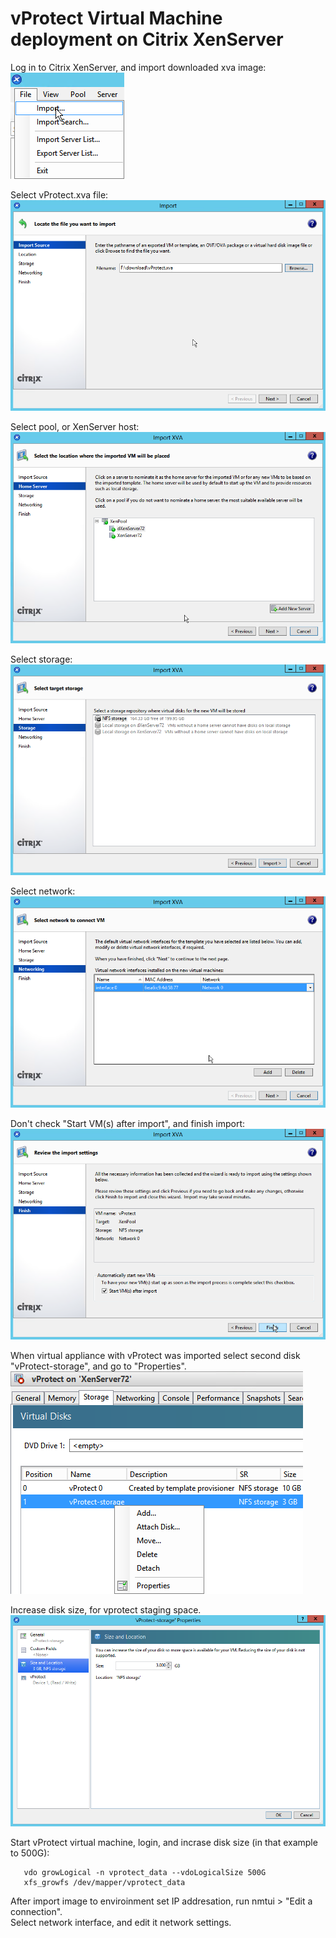 # vProtect Virtual Machine deployment on Citrix XenServer

Log in to Citrix XenServer, and import downloaded xva image:  
![](../.gitbook/assets/images_citrix_01.png)

Select vProtect.xva file:  
![](../.gitbook/assets/images_citrix_02.png)

Select pool, or XenServer host:  
![](../.gitbook/assets/images_citrix_03.png)

Select storage:  
![](../.gitbook/assets/images_citrix_04%20%281%29.png)

Select network:  
![](../.gitbook/assets/images_citrix_05%20%281%29.png)

Don't check "Start VM\(s\) after import", and finish import:  
![](../.gitbook/assets/images_citrix_06%20%281%29.png)

When virtual appliance with vProtect was imported select second disk "vProtect-storage", and go to "Properties".  
![](../.gitbook/assets/images_citrix_07%20%281%29.png)

Increase disk size, for vprotect staging space.  
![](../.gitbook/assets/images_citrix_08%20%281%29.png)

Start vProtect virtual machine, login, and incrase disk size \(in that example to 500G\):

```text
   vdo growLogical -n vprotect_data --vdoLogicalSize 500G
   xfs_growfs /dev/mapper/vprotect_data
```

After import image to enviroinment set IP addresation, run nmtui &gt; "Edit a connection".  
Select network interface, and edit it network settings.

